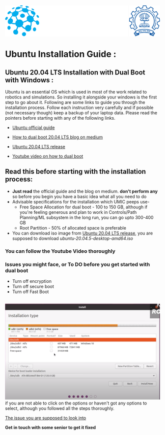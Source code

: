 <p>
<img align="left" src="assets/UMIC.png" alt="UMIC logo" style="height: 100px; width:400px;">
<img align="right" src="assets/IITB-logo.png"alt="UMIC logo" style="height: 100px; width:100px;"/>
</p>

<br>
<br>
<br>
<br>
<br>
<br>


# **Ubuntu Installation Guide :**

## **Ubuntu 20.04 LTS Installation with Dual Boot with Windows :**
Ubuntu is an essential OS which is used in most of the work related to robotics and
simulations. So installing it alongside your windows is the first step to go about it.
Following are some links to guide you through the installation process. Follow each
instruction very carefully and if possible (not necessary though) keep a backup of your
laptop data. Please read the pointers before starting with any of the following links.
<br>
* [Ubuntu official guide](https://ubuntu.com/tutorials/install-ubuntu-desktop#1-overview)

* [How to dual boot 20.04 LTS blog on medium](https://medium.com/featurepreneur/how-to-dual-boot-ubuntu-20-04-lts-on-your-system-c39766a70bfa)
* [Ubuntu 20.04 LTS release](https://releases.ubuntu.com/focal/)
* [Youtube video on how to dual boot](https://youtu.be/-iSAyiicyQY)
  
## Read this before starting with the installation process:
* **Just read** the official guide and the blog on medium. **don't perform any** so before you begin you have a basic idea what all you need to do
* Advisable specifications for the installation which UMIC peeps use-
  * Free Space Allocation for dual boot - 100 to 150 GB, although if you're
feeling generous and plan to work in Controls/Path Planning/ML subsystem in
the long run, you can go upto 300-400 GB
  * Root Partition - 50% of allocated space is preferable
* You can download iso image from [Ubuntu 20.04 LTS release](https://releases.ubuntu.com/focal/), you are supposed to download 	*ubuntu-20.04.5-desktop-amd64.iso* 

### **You can follow the Youtube Video thoroughly**

### Issues you might face, or To DO before you get started with dual boot
* Turn off encryption
* Turn off secure boot
* Turn off Fast Boot 

<br>
  <img src="assets/dualBoot-issues.png">
if you are not able to click on the options or haven't got any options to select, although you followed all the steps thoroughly.

   [The issue you are supposed to look into](https://help.ubuntu.com/rst/)
  <br>

  **Get in touch with some senior to get it fixed**